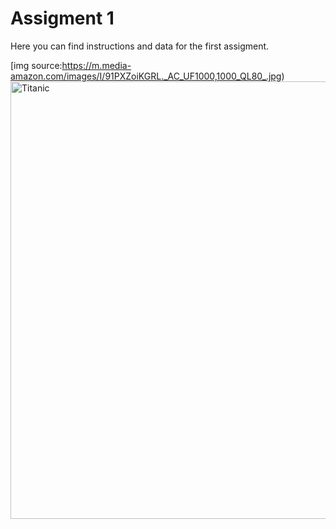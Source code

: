 # Assigment 1 

Here you can find instructions and data for the first assigment. 


[img source:https://m.media-amazon.com/images/I/91PXZoiKGRL._AC_UF1000,1000_QL80_.jpg)
<img title='Titanic' src='https://m.media-amazon.com/images/I/91PXZoiKGRL._AC_UF1000,1000_QL80_.jpg' width="700">
